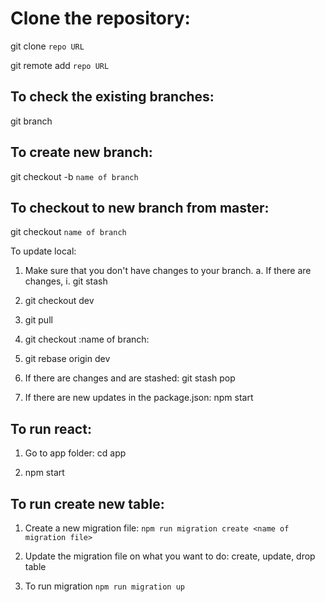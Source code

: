 Clone the repository:
=====================

git clone `repo URL`

git remote add `repo URL`

To check the existing branches:
-------------------------------

git branch

To create new branch:
---------------------
git checkout -b `name of branch`

To checkout to new branch from master:
--------------------------------------
git checkout `name of branch`

To update local:

1. Make sure that you don't have changes to your branch.
    a. If there are changes,
        i. git stash
2. git checkout dev

3. git pull

4. git checkout :name of branch:

5. git rebase origin dev

6. If there are changes and are stashed: git stash pop

7. If there are new updates in the package.json: npm start


To run react:
-------------

1. Go to app folder: cd app

2. npm start


To run create new table:
------------------------

1. Create a new migration file: `npm run migration create <name of migration file>`

2. Update the migration file on what you want to do: create, update, drop table

3. To run migration `npm run migration up`



